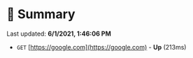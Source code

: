 # 📖 Summary
Last updated: **6/1/2021, 1:46:06 PM**

- `GET` [https://google.com](https://google.com) - **Up** (213ms)
